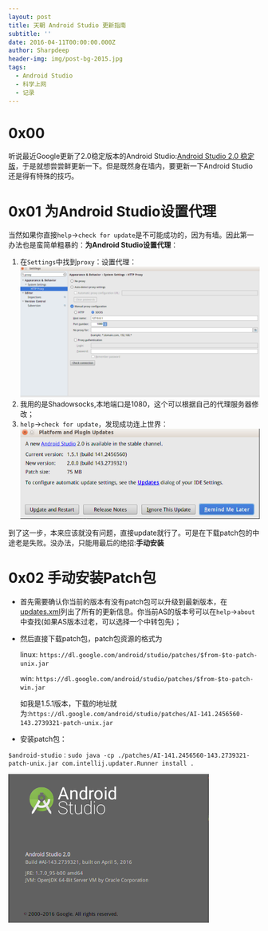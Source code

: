 ```yaml
---
layout: post
title: 天朝 Android Studio 更新指南
subtitle: ''
date: 2016-04-11T00:00:00.000Z
author: Sharpdeep
header-img: img/post-bg-2015.jpg
tags:
  - Android Studio
  - 科学上网
  - 记录
---
```


# 0x00

听说最近Google更新了2.0稳定版本的Android Studio:[Android Studio 2.0 稳定版](http://chinagdg.org/2016/04/android-studio-2-0/)，于是就想尝尝鲜更新一下。但是既然身在墙内，要更新一下Android Studio还是得有特殊的技巧。

# 0x01 为Android Studio设置代理

当然如果你直接`help`->`check for update`是不可能成功的，因为有墙。因此第一办法也是蛮简单粗暴的：**为Android Studio设置代理**：

1. 在`Settings`中找到`proxy`：设置代理：![](/img/20160411/00.png)
2. 我用的是Shadowsocks,本地端口是1080，这个可以根据自己的代理服务器修改；
3. `help`->`check for update`，发现成功连上世界：![](/img/20160411/01.png)

到了这一步，本来应该就没有问题，直接update就行了。可是在下载patch包的中途老是失败。没办法，只能用最后的绝招:**手动安装**

# 0x02 手动安装Patch包

- 首先需要确认你当前的版本有没有patch包可以升级到最新版本，在[updates.xml](https://dl.google.com/android/studio/patches/updates.xml)列出了所有的更新信息。你当前AS的版本号可以在`help`->`about`中查找(如果AS版本过老，可以选择一个中转包先)；
- 然后直接下载patch包，patch包资源的格式为

  linux: `https://dl.google.com/android/studio/patches/$from-$to-patch-unix.jar`  

  win:    `https://dl.google.com/android/studio/patches/$from-$to-patch-win.jar`

  如我是1.5.1版本，下载的地址就为:`https://dl.google.com/android/studio/patches/AI-141.2456560-143.2739321-patch-unix.jar`

- 安装patch包：

```
$android-studio：sudo java -cp ./patches/AI-141.2456560-143.2739321-patch-unix.jar com.intellij.updater.Runner install .
```

![](/img/20160411/02.png)
